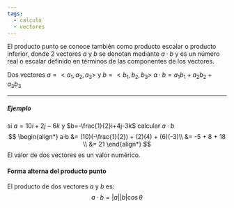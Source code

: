 ```yaml
---
tags:
  - calculo
  - vectores
---
```

El producto punto se conoce también como producto escalar o producto inferior,  donde 2 vectores $a$ y $b$ se denotan mediante $a·b$ y es un número real o escalar definido en términos de las componentes de los vectores.

Dos vectores $a=<a_1,a_2,a_3>$ y $b=<b_1,b_2,b_3>$
$a·b = a_1b_1 + a_2b_2 + a_3b_3$
***
##### Ejemplo
si $a=10i+2j-6k$ y $b=-\frac{1}{2}i+4j-3k$ calcular $a·b$
$$
\begin{align*}
a·b &= (10)(-\frac{1}{2}) + (2)(4) + (6)(-3)\\
&= -5 + 8 + 18 \\
&= 21
\end{align*}
$$
El valor de dos vectores es un valor numérico.

#### Forma alterna del producto punto
El producto de dos vectores $a$ y $b$ es:
$$a·b = |a||b|\cos\theta$$
